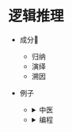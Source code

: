 # 逻辑推理
  - 成分🧩
    - 归纳
    - 演绎
    - 溯因
  - 例子
    - <details>
      <summary>中医</summary>
      123
    </details>
    
    - <details>
      <summary>编程</summary>
      123
    </details>
  
